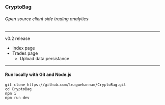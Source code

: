 ### CryptoBag 
###### Open source client side trading analytics
---
v0.2 release
- Index page
- Trades page
  - Upload data persistance
---
#### Run locally with Git and Node.js
``` console
git clone https://github.com/teaguehannam/CryptoBag.git
cd CryptoBag
npm i
npm run dev
```